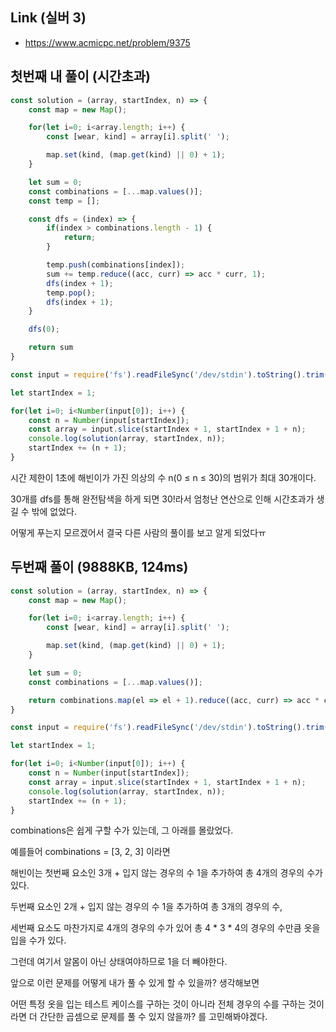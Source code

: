 ## Link (실버 3)                

- https://www.acmicpc.net/problem/9375  

## 첫번째 내 풀이 (시간초과)   

```javascript
const solution = (array, startIndex, n) => {
    const map = new Map();

    for(let i=0; i<array.length; i++) {
        const [wear, kind] = array[i].split(' ');

        map.set(kind, (map.get(kind) || 0) + 1);
    }

    let sum = 0;
    const combinations = [...map.values()];
    const temp = [];

    const dfs = (index) => {
        if(index > combinations.length - 1) {
            return;
        }

        temp.push(combinations[index]);
        sum += temp.reduce((acc, curr) => acc * curr, 1);
        dfs(index + 1);   
        temp.pop();
        dfs(index + 1);
    }

    dfs(0);

    return sum
}

const input = require('fs').readFileSync('/dev/stdin').toString().trim().split('\n');

let startIndex = 1;

for(let i=0; i<Number(input[0]); i++) {
    const n = Number(input[startIndex]);
    const array = input.slice(startIndex + 1, startIndex + 1 + n);
    console.log(solution(array, startIndex, n));
    startIndex += (n + 1);
}
```

시간 제한이 1초에 해빈이가 가진 의상의 수 n(0 ≤ n ≤ 30)의 범위가 최대 30개이다.

30개를 dfs를 통해 완전탐색을 하게 되면 30!라서 엄청난 연산으로 인해 시간초과가 생길 수 밖에 없었다.

어떻게 푸는지 모르겠어서 결국 다른 사람의 풀이를 보고 알게 되었다ㅠ


## 두번째 풀이 (9888KB, 124ms)

```js
const solution = (array, startIndex, n) => {
    const map = new Map();

    for(let i=0; i<array.length; i++) {
        const [wear, kind] = array[i].split(' ');

        map.set(kind, (map.get(kind) || 0) + 1);
    }

    let sum = 0;
    const combinations = [...map.values()];

    return combinations.map(el => el + 1).reduce((acc, curr) => acc * curr, 1) - 1
}

const input = require('fs').readFileSync('/dev/stdin').toString().trim().split('\n');

let startIndex = 1;

for(let i=0; i<Number(input[0]); i++) {
    const n = Number(input[startIndex]);
    const array = input.slice(startIndex + 1, startIndex + 1 + n);
    console.log(solution(array, startIndex, n));
    startIndex += (n + 1);
}
```

combinations은 쉽게 구할 수가 있는데, 그 아래를 몰랐었다.

예를들어 combinations = [3, 2, 3] 이라면

해빈이는 첫번째 요소인 3개 + 입지 않는 경우의 수 1을 추가하여 총 4개의 경우의 수가 있다.

두번째 요소인 2개 + 입지 않는 경우의 수 1을 추가하여 총 3개의 경우의 수,

세번째 요소도 마찬가지로 4개의 경우의 수가 있어 총 4 * 3 * 4의 경우의 수만큼 옷을 입을 수가 있다.

그런데 여기서 알몸이 아닌 상태여야하므로 1을 더 빼야한다.



앞으로 이런 문제를 어떻게 내가 풀 수 있게 할 수 있을까? 생각해보면

어떤 특정 옷을 입는 테스트 케이스를 구하는 것이 아니라 전체 경우의 수를 구하는 것이라면 더 간단한 곱셈으로 문제를 풀 수 있지 않을까? 를 고민해봐야겠다. 
